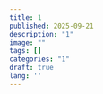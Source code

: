 ```yaml
---
title: 1
published: 2025-09-21
description: "1"
image: ""
tags: []
categories: "1"
draft: true
lang: ''
---
```


